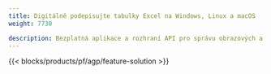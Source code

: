 ```yaml
---
title: Digitálně podepisujte tabulky Excel na Windows, Linux a macOS 
weight: 7730

description: Bezplatná aplikace a rozhraní API pro správu obrazových a textových podpisů na souborech XLS, XLSX a ODS
---
```

{{< blocks/products/pf/agp/feature-solution >}} 

